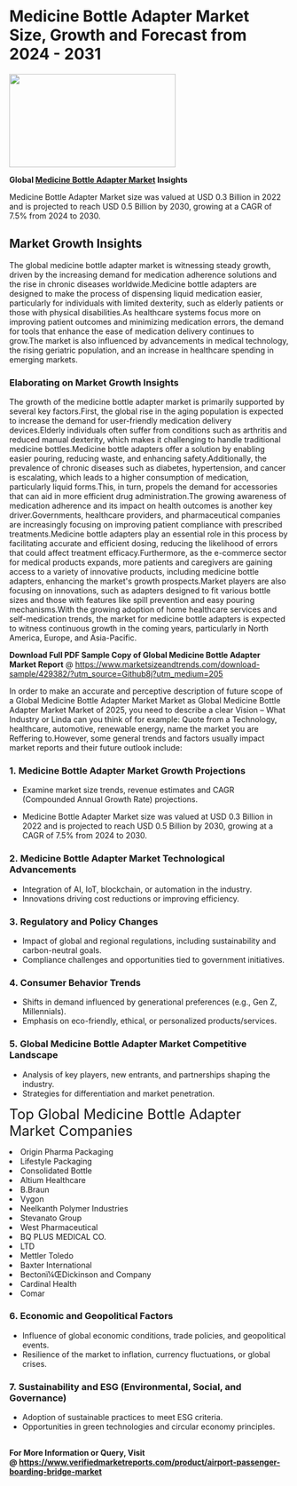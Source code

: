 <H1>Medicine Bottle Adapter Market Size, Growth and Forecast from 2024 - 2031</H1><img class="aligncenter size-medium wp-image-584254" src="https://thirdeyenews.in/wp-content/uploads/2024/09/Global-Market-Research-300x168.jpeg" alt="" width="300" height="168" /><p><strong>Global&nbsp;<a href="https://www.marketsizeandtrends.com/download-sample/429382/?utm_source=Github8j?utm_medium=205">Medicine Bottle Adapter Market</a> Insights</strong></p><p>Medicine Bottle Adapter Market size was valued at USD 0.3 Billion in 2022 and is projected to reach USD 0.5 Billion by 2030, growing at a CAGR of 7.5% from 2024 to 2030.</p><p><h2>Market Growth Insights</h2> The global medicine bottle adapter market is witnessing steady growth, driven by the increasing demand for medication adherence solutions and the rise in chronic diseases worldwide.Medicine bottle adapters are designed to make the process of dispensing liquid medication easier, particularly for individuals with limited dexterity, such as elderly patients or those with physical disabilities.As healthcare systems focus more on improving patient outcomes and minimizing medication errors, the demand for tools that enhance the ease of medication delivery continues to grow.The market is also influenced by advancements in medical technology, the rising geriatric population, and an increase in healthcare spending in emerging markets. <h3>Elaborating on Market Growth Insights</h3> The growth of the medicine bottle adapter market is primarily supported by several key factors.First, the global rise in the aging population is expected to increase the demand for user-friendly medication delivery devices.Elderly individuals often suffer from conditions such as arthritis and reduced manual dexterity, which makes it challenging to handle traditional medicine bottles.Medicine bottle adapters offer a solution by enabling easier pouring, reducing waste, and enhancing safety.Additionally, the prevalence of chronic diseases such as diabetes, hypertension, and cancer is escalating, which leads to a higher consumption of medication, particularly liquid forms.This, in turn, propels the demand for accessories that can aid in more efficient drug administration.The growing awareness of medication adherence and its impact on health outcomes is another key driver.Governments, healthcare providers, and pharmaceutical companies are increasingly focusing on improving patient compliance with prescribed treatments.Medicine bottle adapters play an essential role in this process by facilitating accurate and efficient dosing, reducing the likelihood of errors that could affect treatment efficacy.Furthermore, as the e-commerce sector for medical products expands, more patients and caregivers are gaining access to a variety of innovative products, including medicine bottle adapters, enhancing the market's growth prospects.Market players are also focusing on innovations, such as adapters designed to fit various bottle sizes and those with features like spill prevention and easy pouring mechanisms.With the growing adoption of home healthcare services and self-medication trends, the market for medicine bottle adapters is expected to witness continuous growth in the coming years, particularly in North America, Europe, and Asia-Pacific.</p><p><span class=""><strong>Download Full PDF Sample Copy of Global Medicine Bottle Adapter Market Report</strong> @ <a href="https://www.marketsizeandtrends.com/download-sample/429382/?utm_source=Github8j?utm_medium=205" target="_blank">https://www.marketsizeandtrends.com/download-sample/429382/?utm_source=Github8j?utm_medium=205</a></span></p><p>In order to make an accurate and perceptive description of future scope of a Global&nbsp;Medicine Bottle Adapter Market Market as Global&nbsp;Medicine Bottle Adapter Market Market of 2025, you need to describe a clear Vision &ndash; What Industry or Linda can you think of for example: Quote from a Technology, healthcare, automotive, renewable energy, name the market you are Reffering to.However, some general trends and factors usually impact market reports and their future outlook include:</p><h3>1.&nbsp;<strong>Medicine Bottle Adapter Market Growth Projections</strong></h3><ul><li>Examine market size trends, revenue estimates and CAGR (Compounded Annual Growth Rate) projections.</li><li><p>Medicine Bottle Adapter Market size was valued at USD 0.3 Billion in 2022 and is projected to reach USD 0.5 Billion by 2030, growing at a CAGR of 7.5% from 2024 to 2030.</p></li></ul><h3>2.&nbsp;<strong>Medicine Bottle Adapter Market Technological Advancements</strong></h3><ul><li>Integration of AI, IoT, blockchain, or automation in the industry.</li><li>Innovations driving cost reductions or improving efficiency.</li></ul><h3>3.&nbsp;<strong>Regulatory and Policy Changes</strong></h3><ul><li>Impact of global and regional regulations, including sustainability and carbon-neutral goals.</li><li>Compliance challenges and opportunities tied to government initiatives.</li></ul><h3>4.&nbsp;<strong>Consumer Behavior Trends</strong></h3><ul><li>Shifts in demand influenced by generational preferences (e.g., Gen Z, Millennials).</li><li>Emphasis on eco-friendly, ethical, or personalized products/services.</li></ul><h3>5.&nbsp;<strong>Global Medicine Bottle Adapter Market Competitive Landscape</strong></h3><ul><li>Analysis of key players, new entrants, and partnerships shaping the industry.</li><li>Strategies for differentiation and market penetration.</li></ul><p data-pm-slice="1 1 []"><span style="color: inherit; font-family: inherit; font-size: 25px;">Top Global Medicine Bottle Adapter Market Companies</span></p><div class="" data-test-id=""><p><li>Origin Pharma Packaging</li><li> Lifestyle Packaging</li><li> Consolidated Bottle</li><li> Altium Healthcare</li><li> B.Braun</li><li> Vygon</li><li> Neelkanth Polymer Industries</li><li> Stevanato Group</li><li> West Pharmaceutical</li><li> BQ PLUS MEDICAL CO.</li><li> LTD</li><li> Mettler Toledo</li><li> Baxter International</li><li> Bectonï¼ŒDickinson and Company</li><li> Cardinal Health</li><li> Comar</li></p></div><h3>6.&nbsp;<strong>Economic and Geopolitical Factors</strong></h3><ul><li>Influence of global economic conditions, trade policies, and geopolitical events.</li><li>Resilience of the market to inflation, currency fluctuations, or global crises.</li></ul><h3>7.&nbsp;<strong>Sustainability and ESG (Environmental, Social, and Governance)</strong></h3><ul><li>Adoption of sustainable practices to meet ESG criteria.</li><li>Opportunities in green technologies and circular economy principles.</li></ul><h2><strong style="font-size: 14px;">For More Information or Query, Visit @&nbsp;</strong><a style="background-color: #ffffff; font-size: 14px;" href="https://www.marketsizeandtrends.com/report/medicine-bottle-adapter-market/" target="_blank">https://www.verifiedmarketreports.com/product/airport-passenger-boarding-bridge-market</a></h2>